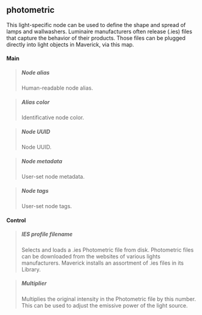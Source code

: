 ## **photometric**

This light-specific node can be used to define the shape and spread of lamps and wallwashers. Luminaire manufacturers often release (.ies) files that capture the behavior of their products. Those files can be plugged directly into light objects in Maverick, via this map.
#### Main

> ##### Node alias
> Human-readable node alias.

> ##### Alias color
> Identificative node color.

> ##### Node UUID
> Node UUID.

> ##### Node metadata
> User-set node metadata.

> ##### Node tags
> User-set node tags.

#### Control

> ##### IES profile filename
> Selects and loads a .ies Photometric file from disk. Photometric files can be downloaded from the websites of various lights manufacturers. Maverick installs an assortment of .ies files in its Library.

> ##### Multiplier
> Multiplies the original intensity in the Photometric file by this number. This can be used to adjust the emissive power of the light source.

